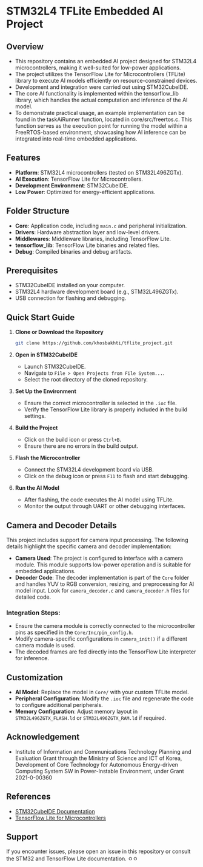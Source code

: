# STM32L4 TFLite Embedded AI Project

## Overview 
- This repository contains an embedded AI project designed for STM32L4 microcontrollers, making it well-suited for low-power applications.
- The project utilizes the TensorFlow Lite for Microcontrollers (TFLite) library to execute AI models efficiently on resource-constrained devices.
- Development and integration were carried out using STM32CubeIDE.
- The core AI functionality is implemented within the tensorflow_lib library, which handles the actual computation and inference of the AI model.
- To demonstrate practical usage, an example implementation can be found in the taskAiRunner function, located in core/src/freertos.c. This function serves as the execution point for running the model within a FreeRTOS-based environment, showcasing how AI inference can be integrated into real-time embedded applications.

## Features
- **Platform**: STM32L4 microcontrollers (tested on STM32L496ZGTx).
- **AI Execution**: TensorFlow Lite for Microcontrollers.
- **Development Environment**: STM32CubeIDE.
- **Low Power**: Optimized for energy-efficient applications.

## Folder Structure
- **Core**: Application code, including `main.c` and peripheral initialization.
- **Drivers**: Hardware abstraction layer and low-level drivers.
- **Middlewares**: Middleware libraries, including TensorFlow Lite.
- **tensorflow_lib**: TensorFlow Lite binaries and related files.
- **Debug**: Compiled binaries and debug artifacts.

## Prerequisites
- STM32CubeIDE installed on your computer.
- STM32L4 hardware development board (e.g., STM32L496ZGTx).
- USB connection for flashing and debugging.

## Quick Start Guide
1. **Clone or Download the Repository**
   ```bash
   git clone https://github.com/khosbakhti/tflite_project.git
   ```
2. **Open in STM32CubeIDE**
   - Launch STM32CubeIDE.
   - Navigate to `File > Open Projects from File System...`.
   - Select the root directory of the cloned repository.

3. **Set Up the Environment**
   - Ensure the correct microcontroller is selected in the `.ioc` file.
   - Verify the TensorFlow Lite library is properly included in the build settings.

4. **Build the Project**
   - Click on the build icon or press `Ctrl+B`.
   - Ensure there are no errors in the build output.

5. **Flash the Microcontroller**
   - Connect the STM32L4 development board via USB.
   - Click on the debug icon or press `F11` to flash and start debugging.

6. **Run the AI Model**
   - After flashing, the code executes the AI model using TFLite.
   - Monitor the output through UART or other debugging interfaces.

## Camera and Decoder Details
This project includes support for camera input processing. The following details highlight the specific camera and decoder implementation:

- **Camera Used**: The project is configured to interface with a camera module. This module supports low-power operation and is suitable for embedded applications.
- **Decoder Code**: The decoder implementation is part of the `Core` folder and handles YUV to RGB conversion, resizing, and preprocessing for AI model input. Look for `camera_decoder.c` and `camera_decoder.h` files for detailed code.

### Integration Steps:
- Ensure the camera module is correctly connected to the microcontroller pins as specified in the `Core/Inc/pin_config.h`.
- Modify camera-specific configurations in `camera_init()` if a different camera module is used.
- The decoded frames are fed directly into the TensorFlow Lite interpreter for inference.

## Customization
- **AI Model**: Replace the model in `Core/` with your custom TFLite model.
- **Peripheral Configuration**: Modify the `.ioc` file and regenerate the code to configure additional peripherals.
- **Memory Configuration**: Adjust memory layout in `STM32L496ZGTX_FLASH.ld` or `STM32L496ZGTX_RAM.ld` if required.

## Acknowledgement
- Institute of Information and Communications Technology Planning and Evaluation Grant through the Ministry of Science and ICT of Korea, Development of Core Technology for Autonomous Energy-driven Computing System SW in Power-Instable Environment, under Grant 2021-0-00360

## References
- [STM32CubeIDE Documentation](https://www.st.com/en/development-tools/stm32cubeide.html)
- [TensorFlow Lite for Microcontrollers](https://www.tensorflow.org/lite/microcontrollers)

## Support
If you encounter issues, please open an issue in this repository or consult the STM32 and TensorFlow Lite documentation.
ㅇㅇ
